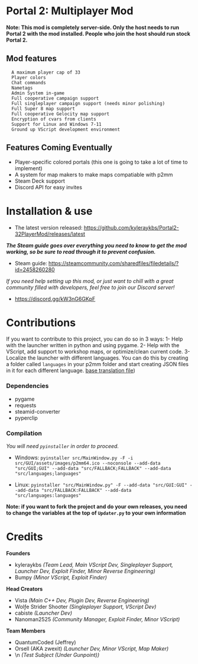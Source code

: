 # **Portal 2: Multiplayer Mod**

**Note: This mod is completely server-side. Only the host needs to run Portal 2 with the mod installed. People who join the host should run stock Portal 2.**

## Mod features
```
  A maximum player cap of 33
  Player colors
  Chat commands
  Nametags
  Admin System in-game
  Full cooperative campaign support
  Full singleplayer campaign support (needs minor polishing)
  Full Super 8 map support
  Full cooperative Gelocity map support
  Encryption of cvars from clients
  Support for Linux and Windows 7-11
  Ground up VScript development environment
```

## Features Coming Eventually
- Player-specific colored portals (this one is going to take a lot of time to implement)
- A system for map makers to make maps compatiable with p2mm
- Steam Deck support
- Discord API for easy invites

# Installation & use

- The latest version released: https://github.com/kyleraykbs/Portal2-32PlayerMod/releases/latest

***The Steam guide goes over everything you need to know to get the mod working, so be sure to read through it to prevent confusion.***
- Steam guide: https://steamcommunity.com/sharedfiles/filedetails/?id=2458260280

*If you need help setting up this mod, or just want to chill with a great community filled with developers, feel free to join our Discord server!*
- https://discord.gg/kW3nG6GKpF

# Contributions

If you want to contribute to this project, you can do so in 3 ways:
1- Help with the launcher written in python and using pygame.
2- Help with the VScript, add support to workshop maps, or optimize/clean current code.
3- Localize the launcher with different languages. You can do this by creating a folder called `languages` in your p2mm folder and start creating JSON files in it for each different language. [base translation file](https://github.com/kyleraykbs/Portal2-32PlayerMod/blob/main/src/languages/English.json))

### Dependencies
- pygame
- requests
- steamid-converter
- pyperclip

### Compilation
*You will need `pyinstaller` in order to proceed.*

- Windows: `pyinstaller src/MainWindow.py -F -i src/GUI/assets/images/p2mm64.ico --noconsole --add-data "src/GUI;GUI" --add-data "src/FALLBACK;FALLBACK" --add-data "src/languages;languages"`

- Linux: `pyinstaller "src/MainWindow.py" -F --add-data "src/GUI:GUI" --add-data "src/FALLBACK:FALLBACK" --add-data "src/languages:languages"`

**Note: if you want to fork the project and do your own releases, you need to change the variables at the top of `Updater.py` to your own information**


# Credits
**Founders**
- kyleraykbs *(Team Lead, Main VScript Dev, Singleplayer Support, Launcher Dev, Exploit Finder, Minor Reverse Engineering)*
- Bumpy *(Minor VScript, Exploit Finder)*

**Head Creators**
- Vista *(Main C++ Dev, Plugin Dev, Reverse Engineering)*
- Wolƒe Strider Shoσter *(Singleplayer Support, VScript Dev)*
- cabiste *(Launcher Dev)*
- Nanoman2525 *(Community Manager, Exploit Finder, Minor VScript)*

**Team Members**
- QuantumCoded (Jeffrey)
- Orsell (AKA zwexit) *(Launcher Dev, Minor VScript, Map Maker)*
- \n *(Test Subject (Under Gunpoint))*